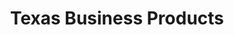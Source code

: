 ---
title: "Texas Business Products"
url: /san-antonio/texas-business-products/
shop: Schreibwaren
---
